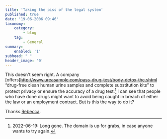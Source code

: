```yaml
---
title: 'Taking the piss of the legal system'
published: true
date: '19-06-2006 09:46'
taxonomy:
    category:
        - blog
    tag:
        - General
summary:
    enabled: '1'
subhead: " "
header_image: '0'
---
```


This doesn't seem right. A company [offers]~~http://www.ureasample.com/pass-drug-test/body-detox-thc.shtml~~ “drug-free clean human urine samples and complete substitution kits” to protect privacy or ensure the accuracy of a drug test.[^1] I can see that people who have done drugs might want to avoid being caught in breach of either the law or an employment contract. But is this the way to do it? 

Thanks [Rebecca](http://www.rebeccablood.net/archive/2006/06/urine_samples_on_the_web.html).

[^1]: 2022-06-19: Long gone. The domain is up for grabs, in case anyone wants to try again.

